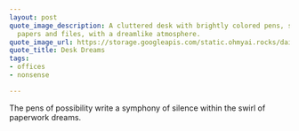 ```yaml
---
layout: post
quote_image_description: A cluttered desk with brightly colored pens, surrounded by
  papers and files, with a dreamlike atmosphere.
quote_image_url: https://storage.googleapis.com/static.ohmyai.rocks/daily/2024-04-28.jpg
quote_title: Desk Dreams
tags:
- offices
- nonsense

---
```


The pens of possibility write a symphony of silence within the swirl of paperwork dreams.